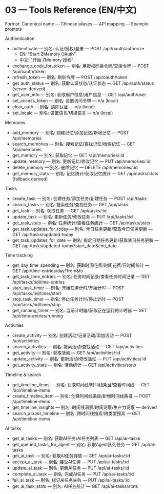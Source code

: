 # 03 — Tools Reference (EN/中文)

Format: Canonical name — Chinese aliases — API mapping — Example prompts

Authentication
- authenticate — 别名: 认证/授权/登录 — POST /api/oauth/authorize
  - EN: "Start ZMemory OAuth"
  - 中文: "开始 ZMemory 授权"
- exchange_code_for_token — 别名: 用授权码换令牌/交换令牌 — POST /api/oauth/token
- refresh_token — 别名: 刷新令牌 — POST /api/oauth/token
- get_auth_status — 别名: 获取认证状态/认证状态 — GET /api/auth/status (server-derived)
- get_user_info — 别名: 获取用户信息/用户信息 — GET /api/auth/user
- set_access_token — 别名: 设置访问令牌 — n/a (local)
- clear_auth — 别名: 清除认证 — n/a (local)
- set_locale — 别名: 设置语言/切换语言 — n/a (local)

Memories
- add_memory — 别名: 创建记忆/添加记忆/新增记忆 — POST /api/memories
- search_memories — 别名: 搜索记忆/查找记忆/检索记忆 — GET /api/memories
- get_memory — 别名: 获取记忆 — GET /api/memories/:id
- update_memory — 别名: 更新记忆/修改记忆 — PUT /api/memories/:id
- delete_memory — 别名: 删除记忆 — DELETE /api/memories/:id
- get_memory_stats — 别名: 记忆统计/获取记忆统计 — GET /api/tasks/stats (fallback derived)

Tasks
- create_task — 别名: 创建任务/添加任务/新建任务 — POST /api/tasks
- search_tasks — 别名: 搜索任务/查找任务 — GET /api/tasks
- get_task — 别名: 获取任务 — GET /api/tasks/:id
- update_task — 别名: 更新任务/修改任务 — PUT /api/tasks/:id
- get_task_stats — 别名: 任务统计/查看任务统计 — GET /api/tasks/stats
- get_task_updates_for_today — 别名: 今日任务更新/获取今日任务更新 — GET /api/tasks/updated-today
- get_task_updates_for_date — 别名: 指定日期任务更新/获取某日任务更新 — GET /api/tasks/updated-today?start_date&end_date

Time tracking
- get_day_time_spending — 别名: 获取时间花费/时间花费/日时间统计 — GET /api/time-entries/day?from&to
- get_task_time_entries — 别名: 任务时间记录/查看任务时间记录 — GET /api/tasks/:id/time-entries
- start_task_timer — 别名: 开始任务计时/开始计时 — POST /api/tasks/:id/timer/start
- stop_task_timer — 别名: 停止任务计时/停止计时 — POST /api/tasks/:id/timer/stop
- get_running_timer — 别名: 当前计时器/获取正在运行的计时器 — GET /api/time-entries/running

Activities
- create_activity — 别名: 创建活动/记录活动/添加活动 — POST /api/activities
- search_activities — 别名: 搜索活动/查找活动 — GET /api/activities
- get_activity — 别名: 获取活动 — GET /api/activities/:id
- update_activity — 别名: 更新活动/修改活动 — PUT /api/activities/:id
- get_activity_stats — 别名: 活动统计 — GET /api/activities/stats

Timeline & search
- get_timeline_items — 别名: 获取时间线/时间线条目/查看时间线 — GET /api/timeline-items
- create_timeline_item — 别名: 创建时间线条目/新增时间线条目 — POST /api/timeline-items
- get_timeline_insights — 别名: 时间线洞察/时间洞察/生产力洞察 — derived
- search_across_timeline — 别名: 跨时间线搜索/跨类型搜索 — GET /api/timeline-items

AI tasks
- get_ai_tasks — 别名: 获取AI任务/AI任务列表 — GET /api/ai-tasks
- get_queued_tasks_for_agent — 别名: 获取Agent队列任务 — GET /api/ai-tasks
- get_ai_task — 别名: 获取AI任务详情 — GET /api/ai-tasks/:id
- accept_ai_task — 别名: 接受AI任务 — PUT /api/ai-tasks/:id
- update_ai_task — 别名: 更新AI任务 — PUT /api/ai-tasks/:id
- complete_ai_task — 别名: 完成AI任务 — PUT /api/ai-tasks/:id
- fail_ai_task — 别名: 标记AI任务失败 — PUT /api/ai-tasks/:id
- get_ai_task_stats — 别名: AI任务统计 — GET /api/ai-tasks/stats
